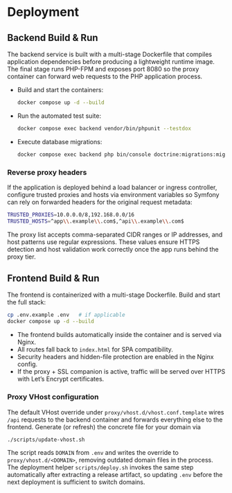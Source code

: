 # Deployment

## Backend Build & Run

The backend service is built with a multi-stage Dockerfile that compiles application dependencies before producing a lightweight runtime image. The final stage runs PHP-FPM and exposes port 8080 so the proxy container can forward web requests to the PHP application process.

- Build and start the containers:
  ```sh
  docker compose up -d --build
  ```
- Run the automated test suite:
  ```sh
  docker compose exec backend vendor/bin/phpunit --testdox
  ```
- Execute database migrations:
  ```sh
  docker compose exec backend php bin/console doctrine:migrations:migrate --no-interaction
  ```

### Reverse proxy headers

If the application is deployed behind a load balancer or ingress controller, configure
trusted proxies and hosts via environment variables so Symfony can rely on forwarded
headers for the original request metadata:

```bash
TRUSTED_PROXIES=10.0.0.0/8,192.168.0.0/16
TRUSTED_HOSTS=^app\\.example\\.com$,^api\\.example\\.com$
```

The proxy list accepts comma-separated CIDR ranges or IP addresses, and host patterns use
regular expressions. These values ensure HTTPS detection and host validation work correctly
once the app runs behind the proxy tier.

## Frontend Build & Run

The frontend is containerized with a multi-stage Dockerfile.
Build and start the full stack:

```bash
cp .env.example .env   # if applicable
docker compose up -d --build
```

* The frontend builds automatically inside the container and is served via Nginx.
* All routes fall back to `index.html` for SPA compatibility.
* Security headers and hidden-file protection are enabled in the Nginx config.
* If the proxy + SSL companion is active, traffic will be served over HTTPS with Let’s Encrypt certificates.

### Proxy VHost configuration

The default VHost override under `proxy/vhost.d/vhost.conf.template` wires `/api` requests to the backend container and forwards everything else to the frontend. Generate (or refresh) the concrete file for your domain via

```bash
./scripts/update-vhost.sh
```

The script reads `DOMAIN` from `.env` and writes the override to `proxy/vhost.d/<DOMAIN>`, removing outdated domain files in the process. The deployment helper `scripts/deploy.sh` invokes the same step automatically after extracting a release artifact, so updating `.env` before the next deployment is sufficient to switch domains.

